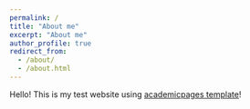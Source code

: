 ```yaml
---
permalink: /
title: "About me"
excerpt: "About me"
author_profile: true
redirect_from:
  - /about/
  - /about.html
---
```


Hello! This is my test website using [academicpages template](https://github.com/academicpages/academicpages.github.io)!
